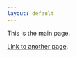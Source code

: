 ```yaml
---
layout: default
---
```

This is the main page. 

[Link to another page](./Templates/Writings-pages-template.html).
